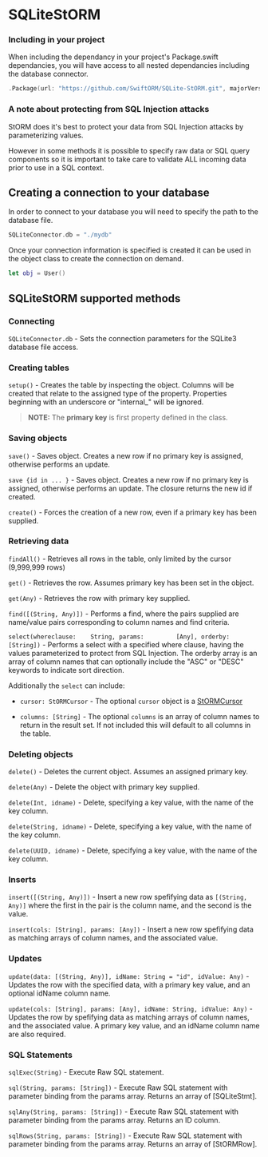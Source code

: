 # SQLiteStORM

### Including in your project

When including the dependancy in your project's Package.swift dependancies, you will have access to all nested dependancies including the database connector.

``` swift
.Package(url: "https://github.com/SwiftORM/SQLite-StORM.git", majorVersion: 1, minor: 0)
```

### A note about protecting from SQL Injection attacks

StORM does it's best to protect your data from SQL Injection attacks by parameterizing values. 

However in some methods it is possible to specify raw data or SQL query components so it is important to take care to validate ALL incoming data prior to use in a SQL context.

## Creating a connection to your database

In order to connect to your database you will need to specify the path to the database file.

``` swift
SQLiteConnector.db = "./mydb"
```
Once your connection information is specified is created it can be used in the object class to create the connection on demand.

``` swift
let obj = User()
```

## SQLiteStORM supported methods

### Connecting

`SQLiteConnector.db` - Sets the connection parameters for the SQLite3 database file access.

### Creating tables

`setup()` - Creates the table by inspecting the object. Columns will be created that relate to the assigned type of the property. Properties beginning with an underscore or "internal_" will be ignored.

> **NOTE:** The **primary key** is first property defined in the class.

### Saving objects

`save()` - Saves object. Creates a new row if no primary key is assigned, otherwise performs an update. 

`save {id in ... }` - Saves object. Creates a new row if no primary key is assigned, otherwise performs an update. The closure returns the new id if created.

`create()` - Forces the creation of a new row, even if a primary key has been supplied.

### Retrieving data

`findAll()` - Retrieves all rows in the table, only limited by the cursor (9,999,999 rows)

`get()` - Retrieves the row. Assumes primary key has been set in the object.

`get(Any)` - Retrieves the row with primary key supplied.

`find([(String, Any)])` - Performs a find, where the pairs supplied are name/value pairs corresponding to column names and find criteria.

`select(whereclause:	String,
		params:			[Any],
		orderby:		[String])` - Performs a select with a specified where clause, having the values parameterized to protect from SQL Injection. The orderby array is an array of column names that can optionally include the "ASC" or "DESC" keywords to indicate sort direction.
		
Additionally the `select` can include:

*  `cursor: StORMCursor` - The optional `cursor` object is a [StORMCursor](https://github.com/PerfectlySoft/PerfectDocs/blob/master/guide/StORM-Cursor.md)

*  `columns: [String]` - The optional `columns` is an array of column names to return in the result set. If not included this will default to all columns in the table.

### Deleting objects

`delete()` - Deletes the current object. Assumes an assigned primary key.

`delete(Any)` - Delete the object with primary key supplied.

`delete(Int, idname)` - Delete, specifying a key value, with the name of the key column.

`delete(String, idname)` - Delete, specifying a key value, with the name of the key column.

`delete(UUID, idname)` - Delete, specifying a key value, with the name of the key column.

### Inserts

`insert([(String, Any)])` - Insert a new row spefifying data as `[(String, Any)]` where the first in the pair is the column name, and the second is the value.

`insert(cols: [String], params: [Any])` - Insert a new row spefifying data as matching arrays of column names, and the associated value.


### Updates

`update(data: [(String, Any)], idName: String = "id", idValue: Any)` - Updates the row with the specified data, with a primary key value, and an optional idName column name.

`update(cols: [String], params: [Any], idName: String, idValue: Any)` -  Updates the row by spefifying data as matching arrays of column names, and the associated value. A primary key value, and an idName column name are also required.



### SQL Statements

`sqlExec(String)` - Execute Raw SQL statement.

`sql(String, params: [String])` - Execute Raw SQL statement with parameter binding from the params array. Returns an array of [SQLiteStmt].

`sqlAny(String, params: [String])` - Execute Raw SQL statement with parameter binding from the params array. Returns an ID column.

`sqlRows(String, params: [String])` - Execute Raw SQL statement with parameter binding from the params array. Returns an array of [StORMRow].

